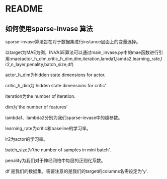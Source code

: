# README

## 如何使用sparse-invase 算法

sparse-invase算法旨在对于数据集进行instance层面上的变量选择。

以target为MAE为例，INVASE算法可以通过main_invase.py中的mae函数进行引用:mae(actor_h_dim,critic_h_dim,dim,iteration,lamda1,lamda2,learning_rate,lr2,n_layer,penality,batch_size,df)

actor_h_dim为hidden state dimensions for actor.

critic_h_dim为'hidden state dimensions for critic'

iteration为the number of iteration.

dim为'the number of features'

lambda1、lambda2分别为我们sparse-invase中的超参数。

learning_rate为critic和baseline的学习率。

lr2为actor的学习率。

batch_size为'the number of samples in mini batch'.

penality为我们对于神经网络中每层的正则化系数。

df 是我们的数据集，需要注意的是我们的target的columns名需设定为'y'.



